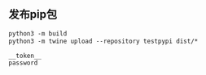 ## 发布pip包
```markdown
python3 -m build
python3 -m twine upload --repository testpypi dist/*

__token__
password
```
